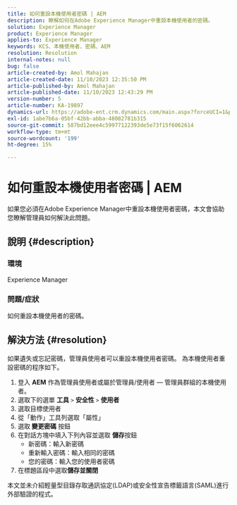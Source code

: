 ```yaml
---
title: 如何重設本機使用者密碼 | AEM
description: 瞭解如何在Adobe Experience Manager中重設本機使用者的密碼。
solution: Experience Manager
product: Experience Manager
applies-to: Experience Manager
keywords: KCS、本機使用者、密碼、AEM
resolution: Resolution
internal-notes: null
bug: false
article-created-by: Amol Mahajan
article-created-date: 11/10/2023 12:35:50 PM
article-published-by: Amol Mahajan
article-published-date: 11/10/2023 12:43:29 PM
version-number: 5
article-number: KA-19897
dynamics-url: https://adobe-ent.crm.dynamics.com/main.aspx?forceUCI=1&pagetype=entityrecord&etn=knowledgearticle&id=60d9c5a7-c57f-ee11-8179-6045bd006b25
exl-id: 1abe7b6a-05bf-42bb-abba-48082781b315
source-git-commit: 587bd12eee4c59977122393de5e73f15f6062614
workflow-type: tm+mt
source-wordcount: '199'
ht-degree: 15%

---
```


# 如何重設本機使用者密碼 | AEM


如果您必須在Adobe Experience Manager中重設本機使用者密碼，本文會協助您瞭解管理員如何解決此問題。

## 說明 {#description}


### <b>環境</b>

Experience Manager



### <b>問題/症狀</b>

如何重設本機使用者的密碼。


## 解決方法 {#resolution}


如果遺失或忘記密碼，管理員使用者可以重設本機使用者密碼。 為本機使用者重設密碼的程序如下。

1. 登入 <b>AEM</b> 作為管理員使用者或屬於管理員/使用者 — 管理員群組的本機使用者。
2. 選取下的選單 <b>工具</b> `>` <b>安全性</b> `>` <b> 使用者</b>
3. 選取目標使用者
4. 從「動作」工具列選取「屬性」
5. 選取<b> 變更密碼</b> 按鈕
6. 在對話方塊中填入下列內容並選取 <b>儲存</b>按鈕
   - 新密碼：輸入新密碼
   - 重新輸入密碼：輸入相同的密碼
   - 您的密碼：輸入您的使用者密碼
7. 在標題區段中選取<b>儲存並關閉</b>


本文並未介紹輕量型目錄存取通訊協定(LDAP)或安全性宣告標籤語言(SAML)進行外部驗證的程式。
